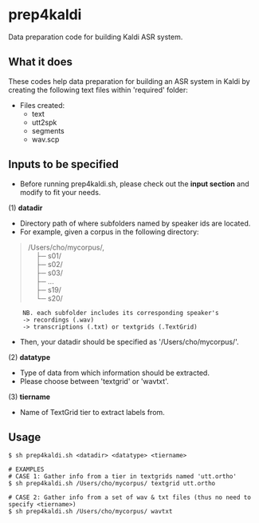 # prep4kaldi
Data preparation code for building Kaldi ASR system.
</br>

## What it does
These codes help data preparation for building an ASR system in Kaldi by creating the following text files within 'required' folder:
- Files created:  
	- text  
	- utt2spk  
	- segments  
	- wav.scp  

## Inputs to be specified   
- Before running prep4kaldi.sh, please check out the **input section** and modify to fit your needs.

(1) **datadir**  
- Directory path of where subfolders named by speaker ids are located.
- For example, given a corpus in the following directory:  
>	/Users/cho/mycorpus/,  
	&nbsp;&nbsp;&nbsp;&nbsp;├─ s01/  
	&nbsp;&nbsp;&nbsp;&nbsp;├─ s02/  
	&nbsp;&nbsp;&nbsp;&nbsp;├─ s03/  
	&nbsp;&nbsp;&nbsp;&nbsp;├─ ...  
	&nbsp;&nbsp;&nbsp;&nbsp;├─ s19/  
	&nbsp;&nbsp;&nbsp;&nbsp;└─ s20/  
	
		NB. each subfolder includes its corresponding speaker's  
		-> recordings (.wav)  
		-> transcriptions (.txt) or textgrids (.TextGrid)  
		
- Then, your datadir should be specified as '/Users/cho/mycorpus/'.

(2) **datatype**
- Type of data from which information should be extracted.
- Please choose between 'textgrid' or 'wavtxt'.

(3) **tiername**  
- Name of TextGrid tier to extract labels from.


## Usage

	$ sh prep4kaldi.sh <datadir> <datatype> <tiername>

	# EXAMPLES
	# CASE 1: Gather info from a tier in textgrids named 'utt.ortho'
	$ sh prep4kaldi.sh /Users/cho/mycorpus/ textgrid utt.ortho
	
	# CASE 2: Gather info from a set of wav & txt files (thus no need to specify <tiername>)
	$ sh prep4kaldi.sh /Users/cho/mycorpus/ wavtxt

